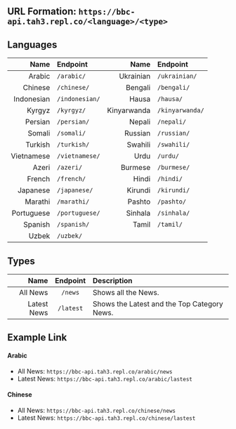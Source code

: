 ## URL Formation: `https://bbc-api.tah3.repl.co/<language>/<type>`

## Languages
| Name | Endpoint | Name | Endpoint | 
|        ---: | :---       |         ---: | :---       |
| Arabic | `/arabic/` | Ukrainian | `/ukrainian/` | 
| Chinese | `/chinese/` | Bengali | `/bengali/` | 
| Indonesian | `/indonesian/` | Hausa | `/hausa/` | 
| Kyrgyz | `/kyrgyz/` | Kinyarwanda | `/kinyarwanda/` | 
| Persian | `/persian/` | Nepali | `/nepali/` | 
| Somali | `/somali/` | Russian | `/russian/` | 
| Turkish | `/turkish/` | Swahili | `/swahili/` | 
| Vietnamese | `/vietnamese/` | Urdu | `/urdu/` | 
| Azeri | `/azeri/` | Burmese | `/burmese/` | 
| French | `/french/` | Hindi | `/hindi/` | 
| Japanese | `/japanese/` | Kirundi | `/kirundi/` | 
| Marathi | `/marathi/` | Pashto | `/pashto/` | 
| Portuguese | `/portuguese/` | Sinhala | `/sinhala/` | 
| Spanish | `/spanish/` | Tamil | `/tamil/` | 
| Uzbek | `/uzbek/` | 

## Types
| Name | Endpoint | Description |
|        ---: |     :---:     |  :---       |
| All News | `/news` | Shows all the News. |
| Latest News | `/latest` | Shows the Latest and the Top Category News. |

## Example Link
#### Arabic
- All News: `https://bbc-api.tah3.repl.co/arabic/news`
- Latest News: `https://bbc-api.tah3.repl.co/arabic/lastest`
#### Chinese
- All News: `https://bbc-api.tah3.repl.co/chinese/news`
- Latest News: `https://bbc-api.tah3.repl.co/chinese/lastest`
